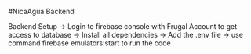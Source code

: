 #NicaAgua Backend

Backend Setup
-> Login to firebase console with Frugal Account to get access to database
-> Install all dependencies
-> Add the .env file
-> use command firebase emulators:start to run the code